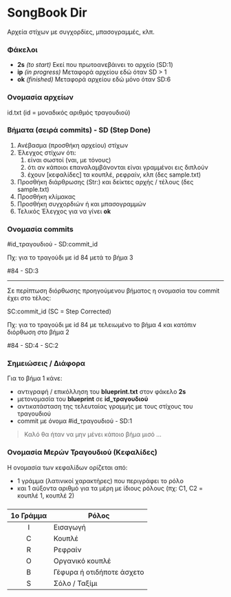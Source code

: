 # SongBook Dir

Αρχεία στίχων με συγχορδίες, μπασογραμμές, κλπ.

### Φάκελοι

- **2s** *(to start)* Εκεί που πρωτοανεβάινει το αρχείο (SD:1)
- **ip** *(in progress)* Μεταφορά αρχείου εδώ όταν SD > 1
- **ok** *(finished)* Μεταφορά αρχείου εδώ μόνο όταν SD:6

### Ονομασία αρχείων

id.txt (id = μοναδικός αριθμός τραγουδιού)

### Βήματα (σειρά commits) - SD (Step Done)

1. Ανέβασμα (προσθήκη αρχείου) στίχων
2. Έλεγχος στίχων ότι:
	1. είναι σωστοί (ναι, με τόνους)
	2. ότι αν κάποιοι επαναλαμβάνονται είναι γραμμένοι εις διπλούν
	3. έχουν [κεφαλίδες] τα κουπλέ, ρεφραίν, κλπ (δες sample.txt)
3. Προσθήκη διάρθρωσης (Str:) και δείκτες αρχής / τέλους (δες sample.txt)
4. Προσθήκη κλίμακας
5. Προσθήκη συγχορδιών ή και μπασογραμμών
6. Τελικός Έλεγχος για να γίνει **ok**

### Ονομασία commits

 #id_τραγουδιού - SD:commit_id

Πχ: για το τραγούδι με id 84 μετά το βήμα 3

 #84 - SD:3

---

Σε περίπτωση διόρθωσης προηγούμενου βήματος η ονομασία του commit έχει στο τέλος:

SC:commit_id (SC = Step Corrected)

Πχ: για το τραγούδι με id 84 με τελειωμένο το βήμα 4 και κατόπιν διόρθωση στο βήμα 2

 #84 - SD:4 - SC:2

### Σημειώσεις / Διάφορα

Για το βήμα 1 κάνε:
- αντιγραφή / επικόλληση του **blueprint.txt** στον φάκελο **2s**
- μετονομασία του **blueprint** σε **id_τραγουδιού**
- αντικατάσταση της τελευταίας γραμμής με τους στίχους του τραγουδιού
- commit με όνομα #id_τραγουδιού - SD:1

> Καλό θα ήταν να μην μένει κάποιο βήμα μισό ...

### Ονομασία Μερών Τραγουδιού (Κεφαλίδες)

Η ονομασία των κεφαλίδων ορίζεται από:
- 1 γράμμα (λατινικοί χαρακτήρες) που περιγράφει το ρόλο
- και 1 αύξοντα αριθμό για τα μέρη με ίδιους ρόλους (πχ: C1, C2 = κουπλέ 1, κουπλέ 2)

##### 

|1ο Γράμμα|Ρόλος|
|:-------------:| ------------- |
|I|Εισαγωγή|
|C|Κουπλέ|
|R|Ρεφραίν|
|O|Οργανικό κουπλέ|
|B|Γέφυρα ή οτιδήποτε άσχετο|
|S|Σόλο / Ταξίμι|

